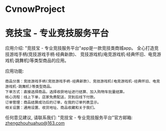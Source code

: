 # CvnowProject
# 竞技宝 - 专业竞技服务平台

  应用介绍: "竞技宝 - 专业竞技服务平台"app是一款竞技类商城app。
            全心打造竞技游戏手柄(竞技游戏手柄·经典新款)、
            竞技游戏机(电竞游戏机·经典怀旧、电竞游戏机·跳舞机)等类型商品的应用。

  应用功能: 
  
    商品分类：竞技游戏手柄(竞技游戏手柄·经典新款)、竞技游戏机(电竞游戏机·经典怀旧、电竞游戏机·跳舞机)等类型商品。
    下单方式：直接选择商品，选择收获地址进行结算、加入购物车批量结算。
    核心流程：线上下单，店家免费配送，货到后线下付款。
    订单管理：商品结算成功后的订单，在我的订单列表显示。
    相关设置：通用设置、收货地址、商品收藏和关于我们。
    
  任何意见建议, 请联系我们: 
  "竞技宝 - 专业竞技服务平台"官方邮箱: zhengzhouhuahuo@163.com
